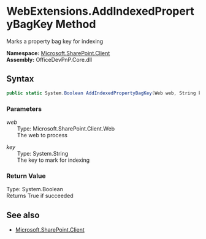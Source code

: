 # WebExtensions.AddIndexedPropertyBagKey Method  
Marks a property bag key for indexing  

**Namespace:** [Microsoft.SharePoint.Client](Microsoft.SharePoint.Client.md)  
**Assembly:** OfficeDevPnP.Core.dll  
## Syntax
```C#
public static System.Boolean AddIndexedPropertyBagKey(Web web, String key)
```
### Parameters
*web*  
&emsp;&emsp;Type: Microsoft.SharePoint.Client.Web  
&emsp;&emsp;The web to process  
  
*key*  
&emsp;&emsp;Type: System.String  
&emsp;&emsp;The key to mark for indexing  
  
### Return Value
Type: System.Boolean  
Returns True if succeeded

## See also
- [Microsoft.SharePoint.Client](Microsoft.SharePoint.Client.md)
